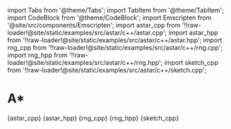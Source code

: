 import Tabs from '@theme/Tabs';
import TabItem from '@theme/TabItem';
import CodeBlock from '@theme/CodeBlock';
import Emscripten from '@site/src/components/Emscripten';
import astar_cpp from '!!raw-loader!@site/static/examples/src/astar/c++/astar.cpp';
import astar_hpp from '!!raw-loader!@site/static/examples/src/astar/c++/astar.hpp';
import rng_cpp from '!!raw-loader!@site/static/examples/src/astar/c++/rng.cpp';
import rng_hpp from '!!raw-loader!@site/static/examples/src/astar/c++/rng.hpp';
import sketch_cpp from '!!raw-loader!@site/static/examples/src/astar/c++/sketch.cpp';

# A*

<Emscripten src="/examples/astar.html" />

<Tabs groupId="lang">
<TabItem value="cpp" label="C++">
<CodeBlock language="cpp" title="astar.cpp">{astar_cpp}</CodeBlock>
<CodeBlock language="cpp" title="astar.hpp">{astar_hpp}</CodeBlock>
<CodeBlock language="cpp" title="rng.cpp">{rng_cpp}</CodeBlock>
<CodeBlock language="cpp" title="rng.hpp">{rng_hpp}</CodeBlock>
<CodeBlock language="cpp" title="sketch.cpp">{sketch_cpp}</CodeBlock>
</TabItem>
</Tabs>